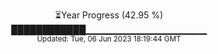 <p align="center">
⏳Year Progress (42.95 %) <br>
████████████▁▁▁▁▁▁▁▁▁▁▁▁▁▁▁▁▁▁ <br>
<sub>Updated: Tue, 06 Jun 2023 18:19:44 GMT</sub>
</p>

